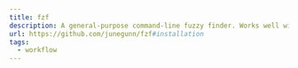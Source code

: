 ```yaml
---
title: fzf
description: A general-purpose command-line fuzzy finder. Works well with other tools like zoxide.
url: https://github.com/junegunn/fzf#installation
tags:
  - workflow
---
```

